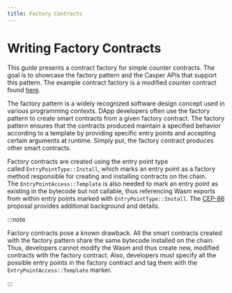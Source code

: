 ```yaml
---
title: Factory Contracts
---
```


# Writing Factory Contracts

This guide presents a contract factory for simple counter contracts. The goal is to showcase the factory pattern and the Casper APIs that support this pattern. The example contract factory is a modified counter contract found [here](https://github.com/mpapierski/casper-node/blob/gh-2064-factory-pattern/smart_contracts/contracts/test/counter-factory/src/main.rs).
<!-- TODO before publishing the docs: point to the new link once the casper-node repository is updated. Or, move this counter factory example to https://github.com/casper-ecosystem/tutorials-example-wasm.-->

The factory pattern is a widely recognized software design concept used in various programming contexts. DApp developers often use the factory pattern to create smart contracts from a given factory contract. The factory pattern ensures that the contracts produced maintain a specified behavior according to a template by providing specific entry points and accepting certain arguments at runtime. Simply put, the factory contract produces other smart contracts.

Factory contracts are created using the entry point type called `EntryPointType::Install`, which marks an entry point as a factory method responsible for creating and installing contracts on the chain. The `EntryPointAccess::Template` is also needed to mark an entry point as existing in the bytecode but not callable, thus referencing Wasm exports from within entry points marked with `EntryPointType::Install`. The [CEP-86](https://github.com/casper-network/ceps/pull/86/files) proposal provides additional background and details.

:::note

Factory contracts pose a known drawback. All the smart contracts created with the factory pattern share the same bytecode installed on the chain. Thus, developers cannot modify the Wasm and thus create new, modified contracts with the factory contract. Also, developers must specify all the possible entry points in the factory contract and tag them with the `EntryPointAccess::Template` marker.

:::


